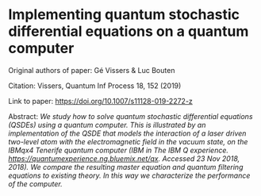 # Implementing quantum stochastic differential equations on a quantum computer

Original authors of paper: Gé Vissers & Luc Bouten 

Citation: Vissers, Quantum Inf Process 18, 152 (2019)
 
Link to paper: https://doi.org/10.1007/s11128-019-2272-z

Abstract: _We study how to solve quantum stochastic differential equations (QSDEs) using a quantum computer. This is illustrated by an implementation of the QSDE that models the interaction of a laser driven two-level atom with the electromagnetic field in the vacuum state, on the IBMqx4 Tenerife quantum computer (IBM in The IBM Q experience. https://quantumexperience.ng.bluemix.net/qx. Accessed 23 Nov 2018, 2018). We compare the resulting master equation and quantum filtering equations to existing theory. In this way we characterize the performance of the computer._
